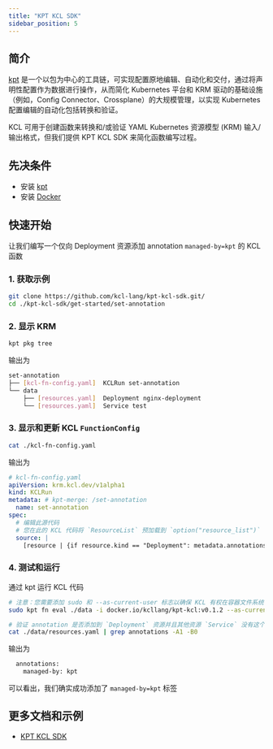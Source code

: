```yaml
---
title: "KPT KCL SDK"
sidebar_position: 5
---
```


## 简介

[kpt](https://github.com/GoogleContainerTools/kpt) 是一个以包为中心的工具链，可实现配置原地编辑、自动化和交付，通过将声明性配置作为数据进行操作，从而简化 Kubernetes 平台和 KRM 驱动的基础设施（例如，Config Connector、Crossplane）的大规模管理，以实现 Kubernetes 配置编辑的自动化包括转换和验证。

KCL 可用于创建函数来转换和/或验证 YAML Kubernetes 资源模型 (KRM) 输入/输出格式，但我们提供 KPT KCL SDK 来简化函数编写过程。

## 先决条件

+ 安装 [kpt](https://github.com/GoogleContainerTools/kpt)
+ 安装 [Docker](https://www.docker.com/)

## 快速开始

让我们编写一个仅向 Deployment 资源添加 annotation `managed-by=kpt` 的 KCL 函数

### 1. 获取示例

```bash
git clone https://github.com/kcl-lang/kpt-kcl-sdk.git/
cd ./kpt-kcl-sdk/get-started/set-annotation
```

### 2. 显示 KRM

```bash
kpt pkg tree
```

输出为

```bash
set-annotation
├── [kcl-fn-config.yaml]  KCLRun set-annotation
└── data
    ├── [resources.yaml]  Deployment nginx-deployment
    └── [resources.yaml]  Service test
```

### 3. 显示和更新 KCL `FunctionConfig`

```bash
cat ./kcl-fn-config.yaml
```

输出为

```yaml
# kcl-fn-config.yaml
apiVersion: krm.kcl.dev/v1alpha1
kind: KCLRun
metadata: # kpt-merge: /set-annotation
  name: set-annotation
spec:
  # 编辑此源代码
  # 您在此的 KCL 代码将 `ResourceList` 预加载到 `option("resource_list")`
  source: |
    [resource | {if resource.kind == "Deployment": metadata.annotations: {"managed-by" = "kpt"}} for resource in option("resource_list").items]
```

### 4. 测试和运行

通过 kpt 运行 KCL 代码

```bash
# 注意：您需要添加 sudo 和 --as-current-user 标志以确保 KCL 有权在容器文件系统中写入临时文件。
sudo kpt fn eval ./data -i docker.io/kcllang/kpt-kcl:v0.1.2 --as-current-user --fn-config kcl-fn-config.yaml

# 验证 annotation 是否添加到 `Deployment` 资源并且其他资源 `Service` 没有这个 annotation。
cat ./data/resources.yaml | grep annotations -A1 -B0
```

输出为

```bash
  annotations:
    managed-by: kpt
```

可以看出，我们确实成功添加了 `managed-by=kpt` 标签

## 更多文档和示例

+ [KPT KCL SDK](https://github.com/kcl-lang/kpt-kcl-sdk)
